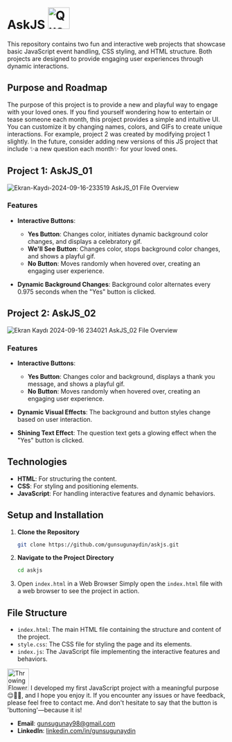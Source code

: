 # AskJS  <img src="https://i.pinimg.com/originals/2f/82/6d/2f826d33bc7dc9c498b96d391b397eca.gif" alt="Questioning" width="50" height="50">

This repository contains two fun and interactive web projects that showcase basic JavaScript event handling, CSS styling, and HTML structure. Both projects are designed to provide engaging user experiences through dynamic interactions.

## Purpose and Roadmap

The purpose of this project is to provide a new and playful way to engage with your loved ones. If you find yourself wondering how to entertain or tease someone each month, this project provides a simple and intuitive UI. You can customize it by changing names, colors, and GIFs to create unique interactions. For example, project 2 was created by modifying project 1 slightly. In the future, consider adding new versions of this JS project that include ✨a new question each month✨ for your loved ones. 

## Project 1: AskJS_01

![Ekran-Kaydı-2024-09-16-233519](https://github.com/user-attachments/assets/ff7d5f66-a521-482f-b88b-005e31570220)
AskJS_01 File Overview

### Features

- **Interactive Buttons**: 
  - **Yes Button**: Changes color, initiates dynamic background color changes, and displays a celebratory gif.
  - **We'll See Button**: Changes color, stops background color changes, and shows a playful gif.
  - **No Button**: Moves randomly when hovered over, creating an engaging user experience.

- **Dynamic Background Changes**: Background color alternates every 0.975 seconds when the "Yes" button is clicked.

## Project 2: AskJS_02

![Ekran Kaydı 2024-09-16 234021](https://github.com/user-attachments/assets/3fae4122-27ca-4de4-9f9c-5653af4a503d)
AskJS_02 File Overview

### Features

- **Interactive Buttons**: 
  - **Yes Button**: Changes color and background, displays a thank you message, and shows a playful gif.
  - **No Button**: Moves randomly when hovered over, creating an engaging user experience.

- **Dynamic Visual Effects**: The background and button styles change based on user interaction.

- **Shining Text Effect**: The question text gets a glowing effect when the "Yes" button is clicked.

## Technologies

- **HTML**: For structuring the content.
- **CSS**: For styling and positioning elements.
- **JavaScript**: For handling interactive features and dynamic behaviors.

## Setup and Installation

1. **Clone the Repository**
   ```bash
   git clone https://github.com/gunsugunaydin/askjs.git
    ```
2. **Navigate to the Project Directory**
   ```bash
   cd askjs
    ```
3. Open `index.html` in a Web Browser Simply open the `index.html` file with a web browser to see the project in action.

## File Structure

- `index.html`: The main HTML file containing the structure and content of the project.
- `style.css`: The CSS file for styling the page and its elements.
- `index.js`: The JavaScript file implementing the interactive features and behaviors.

<img src="https://i.pinimg.com/originals/98/c2/0b/98c20bd0f18fecf02f2be7fcc063d83d.gif" alt="Throwing Flower" width="50" height="50"> I developed my first JavaScript project with a meaningful purpose 😌👍🏻, and I hope you enjoy it. If you encounter any issues or have feedback, please feel free to contact me. And don't hesitate to say that the button is 'buttoning'—because it is!

- **Email**: [gunsugunay98@gmail.com](mailto:gunsugunay98@gmail.com)
- **LinkedIn**: [linkedin.com/in/gunsugunaydin](https://www.linkedin.com/in/gunsugunaydin/)

